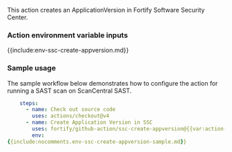 This action creates an ApplicationVersion in Fortify Software Security Center.

### Action environment variable inputs

{{include:env-ssc-create-appversion.md}}

### Sample usage

The sample workflow below demonstrates how to configure the action for running a SAST scan on ScanCentral SAST.

```yaml
    steps:    
      - name: Check out source code
        uses: actions/checkout@v4  
      - name: Create Application Version in SSC
        uses: fortify/github-action/ssc-create-appversion@{{var:action-major-version}}
        env:
{{include:nocomments.env-ssc-create-appversion-sample.md}}
```